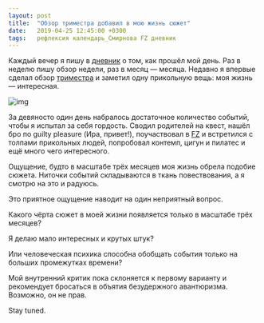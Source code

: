 ```yaml
---
layout: post
title:  "Обзор триместра добавил в мою жизнь сюжет"
date:   2019-04-25 12:45:00 +0300
tags:   рефлексия календарь_Смирнова FZ дневник
---
```


Каждый вечер я пишу в [дневник](https://vk.com/@trulden-kak-ya-vedu-dnevnik) о том, как прошёл мой день. Раз в неделю пишу обзор недели, раз в месяц — месяца. Недавно я впервые сделал обзор [триместра]({{site.url}}/Smirnov-calendar) и заметил одну прикольную вещь: моя жизнь — интересная. 

![img](https://pp.userapi.com/c849136/v849136091/17ca05/-mBZpqKwefI.jpg)

<!--excerpt-->

За девяносто один день набралось достаточное количество событий, чтобы я испытал за себя гордость. Сводил родителей на квест, нашёл бро по guilty pleasure (Ира, привет!), поучаствовал в [FZ](https://vk.com/fzbot) и встретился с толпами прикольных людей, попробовал контемп, цигун и пилатес и ещё много чего интересного. 

Ощущение, будто в масштабе трёх месяцев моя жизнь обрела подобие сюжета. Ниточки событий складываются в ткань повествования, а я смотрю на это и радуюсь. 

Это приятное ощущение наводит на один неприятный вопрос. 

Какого чёрта сюжет в моей жизни появляется только в масштабе трёх месяцев? 

Я делаю мало интересных и крутых штук? 

Или человеческая психика способна обобщать события только на больших промежутках времени? 

Мой внутренний критик пока склоняется к первому варианту и рекомендует бросаться в объятия безудержного авантюризма. Возможно, он не прав. 

Stay tuned. 